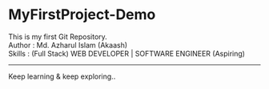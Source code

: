 # MyFirstProject-Demo
This is my first  Git Repository.
<br>
Author : Md. Azharul Islam (Akaash)
<br>
Skills : (Full Stack) WEB DEVELOPER | SOFTWARE ENGINEER (Aspiring)
<hr>
Keep learning & keep exploring..
